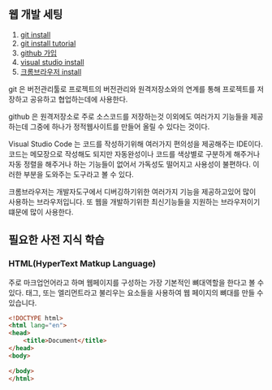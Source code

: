 ## 웹 개발 세팅
1. [git install](https://git-scm.com/downloads)
2. [git install tutorial](https://coding-factory.tistory.com/245)
3. [github 가입](https://github.com/)
4. [visual studio install](https://code.visualstudio.com/)
5. [크롬브라우저 install](https://www.google.com/chrome/?brand=BNSD&gclid=Cj0KCQiA4L2BBhCvARIsAO0SBdYXP1HsuHB0k0TFOz2gHnh90Zcd7yDX2WwEFejD2kGElDAS2ORSFiAaAmxoEALw_wcB&gclsrc=aw.ds)

git 은 버전관리툴로 프로젝트의 버전관리와 원격저장소와의 연계를 통해 프로젝트를 저장하고 공유하고 협업하는데에 사용한다.
  
github 은 원격저장소로 주로 소스코드를 저장하는것 이외에도 여러가지 기능들을 제공하는데 그중에 하나가 정적웹사이트를 만들어 올릴 수 있다는 것이다.

Visual Studio Code 는 코드를 작성하기위해 여러가지 편의성을 제공해주는 IDE이다. 코드는 메모장으로 작성해도 되지만 자동완성이나 코드를 색상별로 구분하게 해주거나 자동 정렬을 해주거나 하는 기능들이 없어서 가독성도 떨어지고 사용성이 불편하다. 이러한 부분을 도와주는 도구라고 볼 수 있다.
  
크롬브라우저는 개발자도구에서 디버깅하기위한 여러가지 기능을 제공하고있어 많이 사용하는 브라우저입니다. 또 웹을 개발하기위한 최신기능들을 지원하는 브라우저이기떄문에 많이 사용한다.

## 필요한 사전 지식 학습

### HTML(HyperText Matkup Language)
주로 마크업언어라고 하며 웹페이지를 구성하는 가장 기본적인 뼈대역할을 한다고 볼 수 있다. 태그, 또는 엘리먼트라고 불리우는 요소들을 사용하여 웹 페이지의 뼈대를 만들 수 있습니다.

```html
<!DOCTYPE html>
<html lang="en">
<head>
    <title>Document</title>
</head>
<body>
    
</body>
</html>
```
